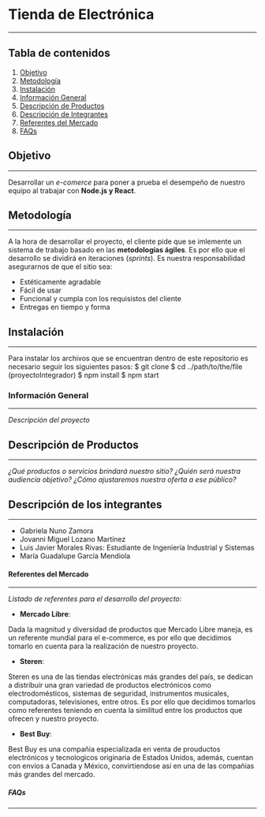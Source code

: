 # **Tienda de Electrónica** 
***
## Tabla de contenidos
1. [Objetivo](#objetivo)
2. [Metodología](#metodologia)
3. [Instalación](#instalacion)
4. [Información General](#info-general)
5. [Descripción de Productos](#descripcion-productos)
6. [Descripción de Integrantes](#descripcion-integrantes)
7. [Referentes del Mercado](#referentes)
8. [FAQs](#faqs)

## Objetivo
***
Desarrollar un _e-comerce_ para poner a prueba el desempeño de nuestro equipo al trabajar con **Node.js y React**.
## Metodología
***
A la hora de desarrollar el proyecto, el cliente pide que se imlemente un sistema de trabajo basado en las **metodologías ágiles**. Es por ello que el desarrollo se dividirá en iteraciones (_sprints_). 
Es nuestra responsabilidad asegurarnos de que el sitio sea:
* Estéticamente agradable
* Fácil de usar
* Funcional y cumpla con los requisistos del cliente
* Entregas en tiempo y forma
## Instalación
***
Para instalar los archivos que se encuentran dentro de este repositorio es necesario seguir los siguientes pasos:
$ git clone
$ cd ../path/to/the/file (proyectoIntegrador)
$ npm install
$ npm start
### Información General
***
_Descripción del proyecto_
## Descripción de Productos
***
_¿Qué productos o servicios brindará nuestro sitio? ¿Quién será nuestra audiencia
objetivo? ¿Cómo ajustaremos nuestra oferta a ese público?_
## Descripción de los integrantes
***
* Gabriela Nuno Zamora
* Jovanni Miguel Lozano Martínez
* Luis Javier Morales Rivas: Estudiante de Ingeniería Industrial y Sistemas
* María Guadalupe García Mendiola
#### Referentes del Mercado
***
_Listado de referentes para el desarrollo del proyecto:_
* **Mercado Libre**: 

Dada la magnitud y diversidad de productos que Mercado Libre maneja, es un referente mundial para el e-commerce, es por ello que decidimos tomarlo en cuenta para la realización de nuestro proyecto.
* **Steren**:

Steren es una de las tiendas electrónicas más grandes del país, se dedican a distribuir una gran variedad de productos electrónicos como electrodomésticos, sistemas de seguridad, instrumentos musicales, computadoras, televisiones, entre otros. Es por ello que decidimos tomarlos como referentes teniendo en cuenta la similitud entre los productos que ofrecen y nuestro proyecto. 
* **Best Buy**: 

Best Buy es una compañia especializada en venta de prouductos electrónicos y tecnologicos originaria de Estados Unidos, además, cuentan con envios a Canada y México, convirtiendose así en una de las compañias más grandes del mercado.



##### FAQs
***